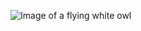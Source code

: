 ![Image of a flying white owl](https://images.unsplash.com/photo-1526409049865-5b0b188372f1?ixid=MnwxMjA3fDB8MHxwaG90by1wYWdlfHx8fGVufDB8fHx8&ixlib=rb-1.2.1&auto=format&fit=crop&w=889&q=80)
